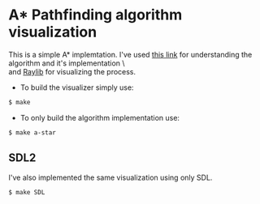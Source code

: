 # A* Pathfinding algorithm visualization
This is a simple A* implemtation. I've used [this link](https://www.geeksforgeeks.org/a-search-algorithm/) for understanding the algorithm and it's implementation \  
and [Raylib](https://www.raylib.com/) for visualizing the process.

- To build the visualizer simply use:
```sh
$ make
```
- To only build the algorithm implementation use:
```sh
$ make a-star
```

## SDL2
I've also implemented the same visualization using only SDL.
```sh
$ make SDL
```

